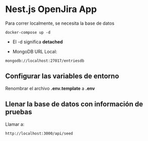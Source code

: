 # Nest.js OpenJira App
Para correr localmente, se necesita la base de datos
```
docker-compose up -d
```

* El -d  significa __detached__

* MongoDB URL Local:
```
mongodb://localhost:27017/entriesdb
```

## Configurar las variables de entorno
Renombrar el archivo __.env.template__ a __.env__

## Llenar la base de datos con información de pruebas

Llamar a:

```
http://localhost:3000/api/seed
```